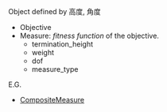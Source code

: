 Object defined by 高度, 角度
- Objective
- Measure: _fitness function_ of the objective.
	- termination_height
	- weight
	- dof
	- measure_type

E.G.
- [CompositeMeasure](https://scone.software/doku.php?id=ref:composite_measure "ref:composite_measure")
